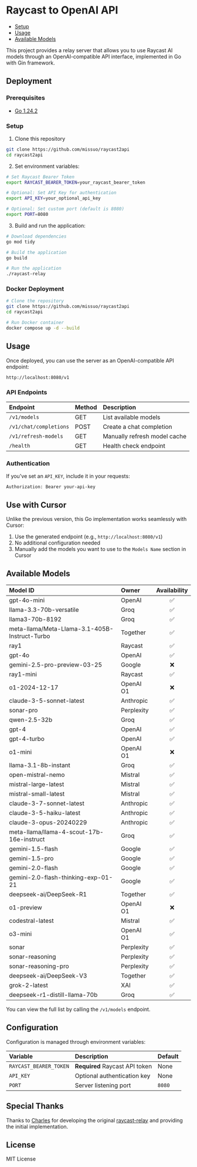 # Raycast to OpenAI API

- [Setup](#setup)
- [Usage](#usage)
- [Available Models](#available-models)

This project provides a relay server that allows you to use Raycast AI models through an OpenAI-compatible API interface, implemented in Go with Gin framework.

## Deployment

### Prerequisites

- [Go 1.24.2](https://golang.org/dl/)

### Setup

1. Clone this repository

```bash
git clone https://github.com/missuo/raycast2api
cd raycast2api
```

2. Set environment variables:

```bash
# Set Raycast Bearer Token
export RAYCAST_BEARER_TOKEN=your_raycast_bearer_token

# Optional: Set API Key for authentication
export API_KEY=your_optional_api_key

# Optional: Set custom port (default is 8080)
export PORT=8080
```

3. Build and run the application:

```bash
# Download dependencies
go mod tidy

# Build the application
go build

# Run the application
./raycast-relay
```

### Docker Deployment

```bash
# Clone the repository
git clone https://github.com/missuo/raycast2api
cd raycast2api

# Run Docker container
docker compose up -d --build
```

## Usage

Once deployed, you can use the server as an OpenAI-compatible API endpoint:

```
http://localhost:8080/v1
```

### API Endpoints

| Endpoint | Method | Description |
|:---------|:-------|:------------|
| `/v1/models` | GET | List available models |
| `/v1/chat/completions` | POST | Create a chat completion |
| `/v1/refresh-models` | GET | Manually refresh model cache |
| `/health` | GET | Health check endpoint |

### Authentication

If you've set an `API_KEY`, include it in your requests:

```
Authorization: Bearer your-api-key
```

## Use with Cursor

Unlike the previous version, this Go implementation works seamlessly with Cursor:

1. Use the generated endpoint (e.g., `http://localhost:8080/v1`)
2. No additional configuration needed
3. Manually add the models you want to use to the `Models Name` section in Cursor

## Available Models

| Model ID | Owner | Availability |
|:---|:---|:---:|
| gpt-4o-mini | OpenAI | ✅ |
| llama-3.3-70b-versatile | Groq | ✅ |
| llama3-70b-8192 | Groq | ✅ |
| meta-llama/Meta-Llama-3.1-405B-Instruct-Turbo | Together | ✅ |
| ray1 | Raycast | ✅ |
| gpt-4o | OpenAI | ✅ |
| gemini-2.5-pro-preview-03-25 | Google | ❌ |
| ray1-mini | Raycast | ✅ |
| o1-2024-12-17 | OpenAI O1 | ❌ |
| claude-3-5-sonnet-latest | Anthropic | ✅ |
| sonar-pro | Perplexity | ✅ |
| qwen-2.5-32b | Groq | ✅ |
| gpt-4 | OpenAI | ✅ |
| gpt-4-turbo | OpenAI | ✅ |
| o1-mini | OpenAI O1 | ❌ |
| llama-3.1-8b-instant | Groq | ✅ |
| open-mistral-nemo | Mistral | ✅ |
| mistral-large-latest | Mistral | ✅ |
| mistral-small-latest | Mistral | ✅ |
| claude-3-7-sonnet-latest | Anthropic | ✅ |
| claude-3-5-haiku-latest | Anthropic | ✅ |
| claude-3-opus-20240229 | Anthropic | ✅ |
| meta-llama/llama-4-scout-17b-16e-instruct | Groq | ✅ |
| gemini-1.5-flash | Google | ✅ |
| gemini-1.5-pro | Google | ✅ |
| gemini-2.0-flash | Google | ✅ |
| gemini-2.0-flash-thinking-exp-01-21 | Google | ✅ |
| deepseek-ai/DeepSeek-R1 | Together | ✅ |
| o1-preview | OpenAI O1 | ❌ |
| codestral-latest | Mistral | ✅ |
| o3-mini | OpenAI O1 | ✅ |
| sonar | Perplexity | ✅ |
| sonar-reasoning | Perplexity | ✅ |
| sonar-reasoning-pro | Perplexity | ✅ |
| deepseek-ai/DeepSeek-V3 | Together | ✅ |
| grok-2-latest | XAI | ✅ |
| deepseek-r1-distill-llama-70b | Groq | ✅ |

You can view the full list by calling the `/v1/models` endpoint.

## Configuration

Configuration is managed through environment variables:

| Variable | Description | Default |
|:---------|:------------|:--------|
| `RAYCAST_BEARER_TOKEN` | **Required** Raycast API token | None |
| `API_KEY` | Optional authentication key | None |
| `PORT` | Server listening port | `8080` |

## Special Thanks

Thanks to [Charles](https://github.com/szcharlesji) for developing the original [raycast-relay](https://github.com/szcharlesji/raycast-relay) and providing the initial implementation.

## License

MIT License